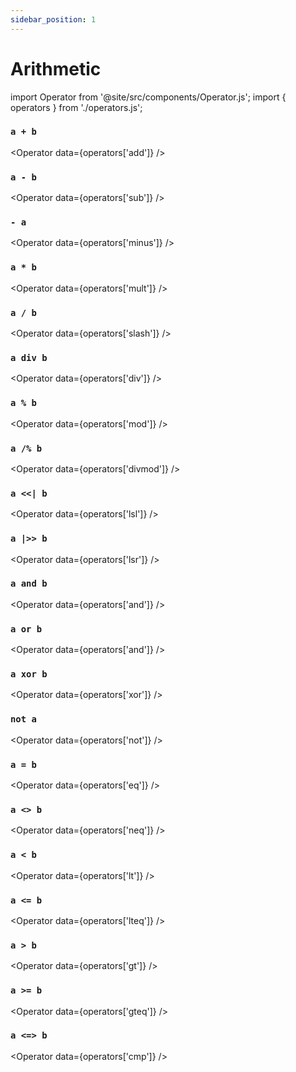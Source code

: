 ```yaml
---
sidebar_position: 1
---
```


# Arithmetic

import Operator from '@site/src/components/Operator.js';
import { operators } from './operators.js';

### `a + b`

<Operator data={operators['add']} />

### `a - b`

<Operator data={operators['sub']} />

### `- a`

<Operator data={operators['minus']} />

### `a * b`

<Operator data={operators['mult']} />

### `a / b`

<Operator data={operators['slash']} />

### `a div b`

<Operator data={operators['div']} />

### `a % b`

<Operator data={operators['mod']} />

### `a /% b`

<Operator data={operators['divmod']} />

### `a <<| b`

<Operator data={operators['lsl']} />

### `a |>> b`

<Operator data={operators['lsr']} />

### `a and b`

<Operator data={operators['and']} />

### `a or b`

<Operator data={operators['and']} />

### `a xor b`

<Operator data={operators['xor']} />

### `not a`

<Operator data={operators['not']} />

### `a = b`

<Operator data={operators['eq']} />

### `a <> b`

<Operator data={operators['neq']} />

### `a < b`

<Operator data={operators['lt']} />

### `a <= b`

<Operator data={operators['lteq']} />

### `a > b`

<Operator data={operators['gt']} />

### `a >= b`

<Operator data={operators['gteq']} />

### `a <=> b`

<Operator data={operators['cmp']} />